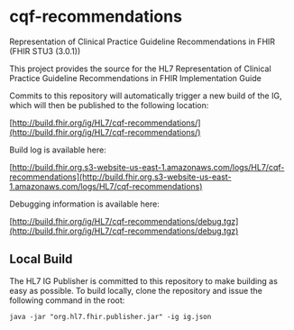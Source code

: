 # cqf-recommendations
Representation of Clinical Practice Guideline Recommendations in FHIR (FHIR STU3 (3.0.1))

This project provides the source for the HL7 Representation of Clinical Practice Guideline Recommendations in FHIR Implementation Guide

Commits to this repository will automatically trigger a new build of the IG, which will then be published to the following location:

[http://build.fhir.org/ig/HL7/cqf-recommendations/](http://build.fhir.org/ig/HL7/cqf-recommendations/)

Build log is available here:

[http://build.fhir.org.s3-website-us-east-1.amazonaws.com/logs/HL7/cqf-recommendations](http://build.fhir.org.s3-website-us-east-1.amazonaws.com/logs/HL7/cqf-recommendations)

Debugging information is available here:

[http://build.fhir.org/ig/HL7/cqf-recommendations/debug.tgz](http://build.fhir.org/ig/HL7/cqf-recommendations/debug.tgz)

## Local Build

The HL7 IG Publisher is committed to this repository to make building as easy as possible. To build locally, clone the repository and issue the following command in the root:

    java -jar "org.hl7.fhir.publisher.jar" -ig ig.json
